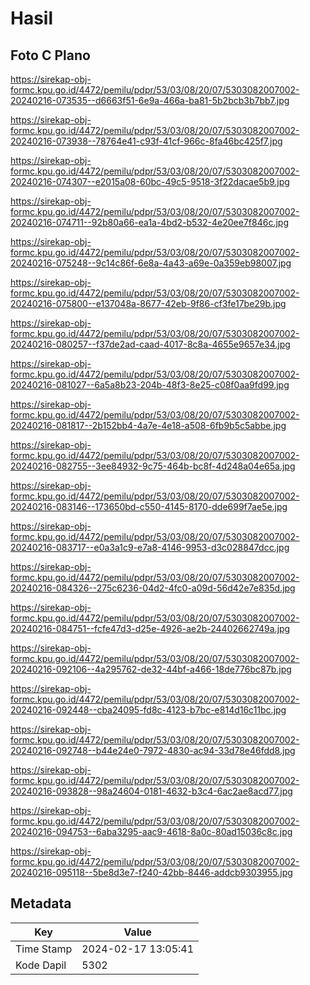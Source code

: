 # Hasil

## Foto C Plano

https://sirekap-obj-formc.kpu.go.id/4472/pemilu/pdpr/53/03/08/20/07/5303082007002-20240216-073535--d6663f51-6e9a-466a-ba81-5b2bcb3b7bb7.jpg

https://sirekap-obj-formc.kpu.go.id/4472/pemilu/pdpr/53/03/08/20/07/5303082007002-20240216-073938--78764e41-c93f-41cf-966c-8fa46bc425f7.jpg

https://sirekap-obj-formc.kpu.go.id/4472/pemilu/pdpr/53/03/08/20/07/5303082007002-20240216-074307--e2015a08-60bc-49c5-9518-3f22dacae5b9.jpg

https://sirekap-obj-formc.kpu.go.id/4472/pemilu/pdpr/53/03/08/20/07/5303082007002-20240216-074711--92b80a66-ea1a-4bd2-b532-4e20ee7f846c.jpg

https://sirekap-obj-formc.kpu.go.id/4472/pemilu/pdpr/53/03/08/20/07/5303082007002-20240216-075248--9c14c86f-6e8a-4a43-a69e-0a359eb98007.jpg

https://sirekap-obj-formc.kpu.go.id/4472/pemilu/pdpr/53/03/08/20/07/5303082007002-20240216-075800--e137048a-8677-42eb-9f86-cf3fe17be29b.jpg

https://sirekap-obj-formc.kpu.go.id/4472/pemilu/pdpr/53/03/08/20/07/5303082007002-20240216-080257--f37de2ad-caad-4017-8c8a-4655e9657e34.jpg

https://sirekap-obj-formc.kpu.go.id/4472/pemilu/pdpr/53/03/08/20/07/5303082007002-20240216-081027--6a5a8b23-204b-48f3-8e25-c08f0aa9fd99.jpg

https://sirekap-obj-formc.kpu.go.id/4472/pemilu/pdpr/53/03/08/20/07/5303082007002-20240216-081817--2b152bb4-4a7e-4e18-a508-6fb9b5c5abbe.jpg

https://sirekap-obj-formc.kpu.go.id/4472/pemilu/pdpr/53/03/08/20/07/5303082007002-20240216-082755--3ee84932-9c75-464b-bc8f-4d248a04e65a.jpg

https://sirekap-obj-formc.kpu.go.id/4472/pemilu/pdpr/53/03/08/20/07/5303082007002-20240216-083146--173650bd-c550-4145-8170-dde699f7ae5e.jpg

https://sirekap-obj-formc.kpu.go.id/4472/pemilu/pdpr/53/03/08/20/07/5303082007002-20240216-083717--e0a3a1c9-e7a8-4146-9953-d3c028847dcc.jpg

https://sirekap-obj-formc.kpu.go.id/4472/pemilu/pdpr/53/03/08/20/07/5303082007002-20240216-084326--275c6236-04d2-4fc0-a09d-56d42e7e835d.jpg

https://sirekap-obj-formc.kpu.go.id/4472/pemilu/pdpr/53/03/08/20/07/5303082007002-20240216-084751--fcfe47d3-d25e-4926-ae2b-24402662749a.jpg

https://sirekap-obj-formc.kpu.go.id/4472/pemilu/pdpr/53/03/08/20/07/5303082007002-20240216-092106--4a295762-de32-44bf-a466-18de776bc87b.jpg

https://sirekap-obj-formc.kpu.go.id/4472/pemilu/pdpr/53/03/08/20/07/5303082007002-20240216-092448--cba24095-fd8c-4123-b7bc-e814d16c11bc.jpg

https://sirekap-obj-formc.kpu.go.id/4472/pemilu/pdpr/53/03/08/20/07/5303082007002-20240216-092748--b44e24e0-7972-4830-ac94-33d78e46fdd8.jpg

https://sirekap-obj-formc.kpu.go.id/4472/pemilu/pdpr/53/03/08/20/07/5303082007002-20240216-093828--98a24604-0181-4632-b3c4-6ac2ae8acd77.jpg

https://sirekap-obj-formc.kpu.go.id/4472/pemilu/pdpr/53/03/08/20/07/5303082007002-20240216-094753--6aba3295-aac9-4618-8a0c-80ad15036c8c.jpg

https://sirekap-obj-formc.kpu.go.id/4472/pemilu/pdpr/53/03/08/20/07/5303082007002-20240216-095118--5be8d3e7-f240-42bb-8446-addcb9303955.jpg


## Metadata

| Key        | Value               |
| ---------- | ------------------- |
| Time Stamp | 2024-02-17 13:05:41 |
| Kode Dapil | 5302                |



